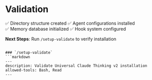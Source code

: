 # Validation
✅ Directory structure created
✅ Agent configurations installed  
✅ Memory database initialized
✅ Hook system configured

**Next Steps**: Run `/setup-validate` to verify installation
```

### `/setup-validate`
```markdown
---
description: Validate Universal Claude Thinking v2 installation
allowed-tools: Bash, Read
---
